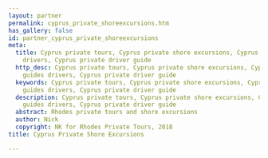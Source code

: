 ```yaml
---
layout: partner
permalink: cyprus_private_shoreexcursions.htm
has_gallery: false
id: partner_cyprus_private_shoreexcursions
meta:
  title: Cyprus private tours, Cyprus private shore excursions, Cyprus private guides
    drivers, Cyprus private driver guide
  http_desc: Cyprus private tours, Cyprus private shore excursions, Cyprus private
    guides drivers, Cyprus private driver guide
  keywords: Cyprus private tours, Cyprus private shore excursions, Cyprus private
    guides drivers, Cyprus private driver guide
  description: Cyprus private tours, Cyprus private shore excursions, Cyprus private
    guides drivers, Cyprus private driver guide
  abstract: Rhodes private tours and shore excursions
  author: Nick
  copyright: NK for Rhodes Private Tours, 2018
title: Cyprus Private Shore Excursions

---
```

